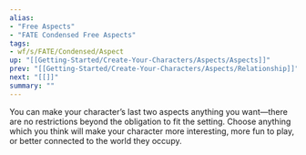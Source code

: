 ```yaml
---
alias:
- "Free Aspects"
- "FATE Condensed Free Aspects"
tags:
- wf/s/FATE/Condensed/Aspect
up: "[[Getting-Started/Create-Your-Characters/Aspects/Aspects]]"
prev: "[[Getting-Started/Create-Your-Characters/Aspects/Relationship]]"
next: "[[]]"
summary: ""
---
```

You can make your character’s last two aspects anything you want—there are no restrictions beyond the obligation to fit the setting. Choose anything which you think will make your character more interesting, more fun to play, or better connected to the world they occupy.